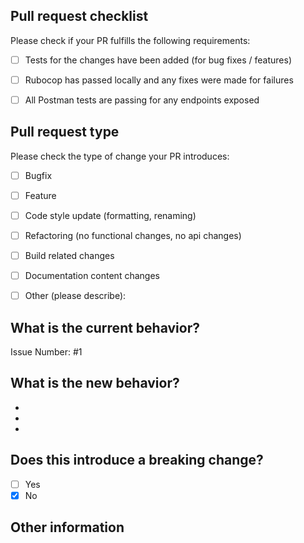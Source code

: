 ## Pull request checklist

Please check if your PR fulfills the following requirements:
- [ ] Tests for the changes have been added (for bug fixes / features)
- [ ] Rubocop has passed locally and any fixes were made for failures
- [ ] All Postman tests are passing for any endpoints exposed


## Pull request type

Please check the type of change your PR introduces:
- [ ] Bugfix
- [ ] Feature
- [ ] Code style update (formatting, renaming)
- [ ] Refactoring (no functional changes, no api changes)
- [ ] Build related changes
- [ ] Documentation content changes
- [ ] Other (please describe):


## What is the current behavior?
<!-- Please describe the current behavior that you are modifying, or link to a relevant issue. -->

Issue Number: #1 

## What is the new behavior?
<!-- Please describe the behavior or changes that are being added by this PR. -->

- 
- 
- 

## Does this introduce a breaking change?

- [ ] Yes
- [x] No

<!-- If this introduces a breaking change, please describe the impact and migration path for existing applications below. -->


## Other information

<!-- Any other information that is important to this PR such as screenshots of how the component looks before and after the change. -->
